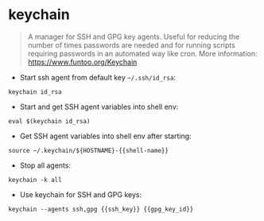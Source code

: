 # keychain

> A manager for SSH and GPG key agents. Useful for reducing the number
> of times passwords are needed and for running scripts requiring
> passwords in an automated way like cron. More information:
> https://www.funtoo.org/Keychain


- Start ssh agent from default key `~/.ssh/id_rsa`:

`keychain id_rsa`

- Start and get SSH agent variables into shell env:

`eval $(keychain id_rsa)`

- Get SSH agent variables into shell env after starting:

`source ~/.keychain/${HOSTNAME}-{{shell-name}}`

- Stop all agents:

`keychain -k all`

- Use keychain for SSH and GPG keys:

`keychain --agents ssh,gpg {{ssh_key}} {{gpg_key_id}}`

